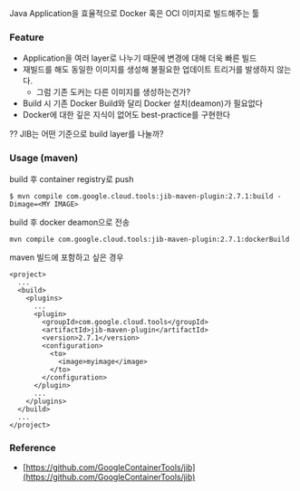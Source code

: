 Java Application을 효율적으로 Docker 혹은 OCI 이미지로 빌드해주는 툴

### Feature

- Application을 여러 layer로 나누기 때문에 변경에 대해 더욱 빠른 빌드
- 재빌드를 해도 동일한 이미지를 생성해 불필요한 업데이트 트리거를 발생하지 않는다.
    - 그럼 기존 도커는 다른 이미지를 생성하는건가?
- Build 시 기존 Docker Build와 달리 Docker 설치(deamon)가 필요없다
- Docker에 대한 깊은 지식이 없어도 best-practice를 구현한다

?? JIB는 어떤 기준으로 build layer를 나눌까?

### Usage (maven)

build 후 container registry로 push

```
$ mvn compile com.google.cloud.tools:jib-maven-plugin:2.7.1:build -Dimage=<MY IMAGE>
```

build 후 docker deamon으로 전송

```
mvn compile com.google.cloud.tools:jib-maven-plugin:2.7.1:dockerBuild
```

maven 빌드에 포함하고 싶은 경우

```
<project>
  ...
  <build>
    <plugins>
      ...
      <plugin>
        <groupId>com.google.cloud.tools</groupId>
        <artifactId>jib-maven-plugin</artifactId>
        <version>2.7.1</version>
        <configuration>
          <to>
            <image>myimage</image>
          </to>
        </configuration>
      </plugin>
      ...
    </plugins>
  </build>
  ...
</project>
```

### Reference

- [https://github.com/GoogleContainerTools/jib](https://github.com/GoogleContainerTools/jib)
